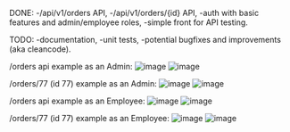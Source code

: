 
DONE:
-/api/v1/orders API,
-/api/v1/orders/{id} API,
-auth with basic features and admin/employee roles,
-simple front for API testing.

TODO:
-documentation,
-unit tests,
-potential bugfixes and improvements (aka cleancode).


/orders api example as an Admin:
![image](https://github.com/user-attachments/assets/67179117-78e0-4a4b-8633-6acd9a9b3bcc)
![image](https://github.com/user-attachments/assets/3fbe14f9-0898-4b04-8d04-91906086cf55)

/orders/77 (id 77) example as an Admin:
![image](https://github.com/user-attachments/assets/99ab5e44-636b-4ce8-92af-22b3627067a6)
![image](https://github.com/user-attachments/assets/75017f4b-7148-4396-bc89-c85a74817072)


/orders api example as an Employee:
![image](https://github.com/user-attachments/assets/4dbee33a-3675-4654-886e-3eaa4dce5dc1)
![image](https://github.com/user-attachments/assets/4568944d-9ec4-4f95-be27-61688e946104)


/orders/77 (id 77) example as an Employee:
![image](https://github.com/user-attachments/assets/72e44241-8370-4103-aebd-60ea56723e58)
![image](https://github.com/user-attachments/assets/dc593597-0722-4677-9a78-491a39aaf0ef)
